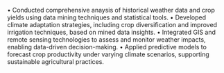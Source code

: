 • Conducted comprehensive anaysis of historical weather data and crop yields using data mining techniques and
statistical tools.
• Developed climate adaptation strategies, including crop diversification and improved irrigation techniques, based on
mined data insights.
• Integrated GIS and remote sensing technologies to assess and monitor weather impacts, enabling data-driven
decision-making.
• Applied predictive models to forecast crop productivity under varying climate scenarios, supporting sustainable
agricultural practices.
